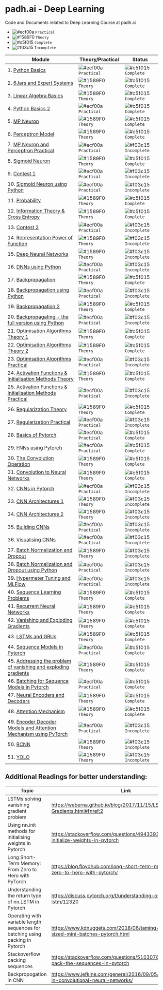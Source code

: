 # padh.ai - Deep Learning
Code and Documents related to Deep Learning Course at padh.ai

- ![#ecf00a](https://placehold.it/15/ecf00a/000000?text=+) `Practical`
- ![#1589F0](https://placehold.it/15/1589F0/000000?text=+) `Theory`
- ![#c5f015](https://placehold.it/15/c5f015/000000?text=+) `Complete`
- ![#f03c15](https://placehold.it/15/f03c15/000000?text=+) `Incomplete`

| Module | Theory/Practical | Status | 
| ------ | ---------------- | ------ |
| 1. [Python Basics](/Module%2001%20-%20Python%20Basics) | ![#ecf00a](https://placehold.it/15/ecf00a/000000?text=+) `Practical`| ![#c5f015](https://placehold.it/15/c5f015/000000?text=+) `Complete` | 
| 2. [6Jars and Expert Systems](/Module%2002%20-%206jars%20and%20Expert%20Systems) |![#1589F0](https://placehold.it/15/1589F0/000000?text=+) `Theory` | ![#c5f015](https://placehold.it/15/c5f015/000000?text=+) `Complete` | 
| 3. [Linear Algebra Basics](/Module%2003%20-%20Vectors%20and%20Matrices)|![#1589F0](https://placehold.it/15/1589F0/000000?text=+) `Theory` | ![#c5f015](https://placehold.it/15/c5f015/000000?text=+) `Complete`|
| 4. [Python Basics 2](/Module%2004%20-%20Python%20Basics2%20and%20Vectors) | ![#ecf00a](https://placehold.it/15/ecf00a/000000?text=+) `Practical` | ![#c5f015](https://placehold.it/15/c5f015/000000?text=+) `Complete`|
| 5. [MP Neuron](/Module%2005%20-%20MCP) |![#1589F0](https://placehold.it/15/1589F0/000000?text=+) `Theory` | ![#c5f015](https://placehold.it/15/c5f015/000000?text=+) `Complete` |
| 6. [Perceptron Model](/Module%2006%20-%20Perceptron) |![#1589F0](https://placehold.it/15/1589F0/000000?text=+) `Theory` | ![#c5f015](https://placehold.it/15/c5f015/000000?text=+) `Complete`|
| 7. [MP Neuron and Perceptron Practical](/Module%2007%20-%20MCP%20and%20Perceptron%20Code) |![#ecf00a](https://placehold.it/15/ecf00a/000000?text=+) `Practical` | ![#f03c15](https://placehold.it/15/f03c15/000000?text=+) `Incomplete` |
| 8. [Sigmoid Neuron](/Module%2008%20-%20Sigmoid%20Neuron) |![#1589F0](https://placehold.it/15/1589F0/000000?text=+) `Theory` | ![#c5f015](https://placehold.it/15/c5f015/000000?text=+) `Complete`|
| 9. [Contest 1](/Module%2009%20-%20Contest1) |![#ecf00a](https://placehold.it/15/ecf00a/000000?text=+) `Practical` | ![#f03c15](https://placehold.it/15/f03c15/000000?text=+) `Incomplete`|
| 10. [Sigmoid Neuron using Python](/Module%2010%20-%20Python%20Sigmoid) |![#ecf00a](https://placehold.it/15/ecf00a/000000?text=+) `Practical` | ![#f03c15](https://placehold.it/15/f03c15/000000?text=+) `Incomplete` |
| 11. [Probability]() |![#1589F0](https://placehold.it/15/1589F0/000000?text=+) `Theory` | ![#c5f015](https://placehold.it/15/c5f015/000000?text=+) `Complete`|
| 12. [Information Theory & Cross Entropy]() |![#1589F0](https://placehold.it/15/1589F0/000000?text=+) `Theory` | ![#c5f015](https://placehold.it/15/c5f015/000000?text=+) `Complete`|
| 13. [Contest 2]() |![#ecf00a](https://placehold.it/15/ecf00a/000000?text=+) `Practical` | ![#f03c15](https://placehold.it/15/f03c15/000000?text=+) `Incomplete`|
| 14. [Representation Power of Function]() |![#1589F0](https://placehold.it/15/1589F0/000000?text=+) `Theory` | ![#f03c15](https://placehold.it/15/f03c15/000000?text=+) `Incomplete`|
| 15. [Deep Neural Networks]() |![#1589F0](https://placehold.it/15/1589F0/000000?text=+) `Theory` | ![#f03c15](https://placehold.it/15/f03c15/000000?text=+) `Incomplete`| 
| 16. [DNNs using Python]() |![#ecf00a](https://placehold.it/15/ecf00a/000000?text=+) `Practical` | ![#f03c15](https://placehold.it/15/f03c15/000000?text=+) `Incomplete`|
| 17. [Backpropagation]() |![#1589F0](https://placehold.it/15/1589F0/000000?text=+) `Theory` | ![#c5f015](https://placehold.it/15/c5f015/000000?text=+) `Complete`|
| 18. [Backpropagation using Python]() |![#ecf00a](https://placehold.it/15/ecf00a/000000?text=+) `Practical` | ![#f03c15](https://placehold.it/15/f03c15/000000?text=+) `Incomplete`|
| 19. [Backpropagation 2]() |![#1589F0](https://placehold.it/15/1589F0/000000?text=+) `Theory` | ![#c5f015](https://placehold.it/15/c5f015/000000?text=+) `Complete`| 
| 20. [Backpropagating - the full version using Python]() |![#ecf00a](https://placehold.it/15/ecf00a/000000?text=+) `Practical` | ![#f03c15](https://placehold.it/15/f03c15/000000?text=+) `Incomplete`|
| 21. [Optimisation Algorithms Theory 1]() | ![#1589F0](https://placehold.it/15/1589F0/000000?text=+) `Theory`| ![#c5f015](https://placehold.it/15/c5f015/000000?text=+) `Complete`|
| 22. [Optimisation Algorithms Theory 2]() |![#1589F0](https://placehold.it/15/1589F0/000000?text=+) `Theory` | ![#c5f015](https://placehold.it/15/c5f015/000000?text=+) `Complete`|
| 23. [Optimisation Algorithms Practical]() |![#ecf00a](https://placehold.it/15/ecf00a/000000?text=+) `Practical` | ![#f03c15](https://placehold.it/15/f03c15/000000?text=+) `Incomplete`|
| 24. [Activation Functions & Initialisation Methods Theory]() |![#1589F0](https://placehold.it/15/1589F0/000000?text=+) `Theory` | ![#c5f015](https://placehold.it/15/c5f015/000000?text=+) `Complete`|
| 25. [Activation Functions & Initialisation Methods Practical]() |![#ecf00a](https://placehold.it/15/ecf00a/000000?text=+) `Practical` | ![#f03c15](https://placehold.it/15/f03c15/000000?text=+) `Incomplete`|
| 26. [Regularization Theory]() |![#1589F0](https://placehold.it/15/1589F0/000000?text=+) `Theory` | ![#c5f015](https://placehold.it/15/c5f015/000000?text=+) `Complete`|
| 27. [Regularization Practical]() | ![#ecf00a](https://placehold.it/15/ecf00a/000000?text=+) `Practical`| ![#f03c15](https://placehold.it/15/f03c15/000000?text=+) `Incomplete`|
| 28. [Basics of Pytorch]() |![#ecf00a](https://placehold.it/15/ecf00a/000000?text=+) `Practical` |  ![#c5f015](https://placehold.it/15/c5f015/000000?text=+) `Complete`|
| 29. [FNNs using Pytorch]() | ![#ecf00a](https://placehold.it/15/ecf00a/000000?text=+) `Practical`| ![#c5f015](https://placehold.it/15/c5f015/000000?text=+) `Complete`|
| 30. [The Convolution Operation]() |![#1589F0](https://placehold.it/15/1589F0/000000?text=+) `Theory` | ![#c5f015](https://placehold.it/15/c5f015/000000?text=+) `Complete`|
| 31. [Convolution to Neural Networks]() |![#1589F0](https://placehold.it/15/1589F0/000000?text=+) `Theory` | ![#c5f015](https://placehold.it/15/c5f015/000000?text=+) `Complete`|
| 32. [CNNs in Pytorch]() |![#ecf00a](https://placehold.it/15/ecf00a/000000?text=+) `Practical` | ![#f03c15](https://placehold.it/15/f03c15/000000?text=+) `Incomplete`|
| 33. [CNN Architectures 1]() |![#1589F0](https://placehold.it/15/1589F0/000000?text=+) `Theory` | ![#f03c15](https://placehold.it/15/f03c15/000000?text=+) `Incomplete`|
| 34. [CNN Architectures 2]() |![#1589F0](https://placehold.it/15/1589F0/000000?text=+) `Theory` | ![#f03c15](https://placehold.it/15/f03c15/000000?text=+) `Incomplete`|
| 35. [Building CNNs]() |![#ecf00a](https://placehold.it/15/ecf00a/000000?text=+) `Practical` | ![#f03c15](https://placehold.it/15/f03c15/000000?text=+) `Incomplete`|
| 36. [Visualising CNNs]() |![#ecf00a](https://placehold.it/15/ecf00a/000000?text=+) `Practical` | ![#f03c15](https://placehold.it/15/f03c15/000000?text=+) `Incomplete`|
| 37. [Batch Normalization and Dropout]() |![#1589F0](https://placehold.it/15/1589F0/000000?text=+) `Theory` | ![#f03c15](https://placehold.it/15/f03c15/000000?text=+) `Incomplete`|
| 38. [Batch Normalization and Dropout using Python]() |![#ecf00a](https://placehold.it/15/ecf00a/000000?text=+) `Practical` | ![#f03c15](https://placehold.it/15/f03c15/000000?text=+) `Incomplete`|
| 39. [Hypermeter Tuning and MLFlow]() |![#ecf00a](https://placehold.it/15/ecf00a/000000?text=+) `Practical` | ![#f03c15](https://placehold.it/15/f03c15/000000?text=+) `Incomplete`|
| 40. [Sequence Learning Problems]() |![#1589F0](https://placehold.it/15/1589F0/000000?text=+) `Theory` | ![#c5f015](https://placehold.it/15/c5f015/000000?text=+) `Complete` |
| 41. [Recurrent Neural Networks]() |![#1589F0](https://placehold.it/15/1589F0/000000?text=+) `Theory` | ![#c5f015](https://placehold.it/15/c5f015/000000?text=+) `Complete`|
| 42. [Vanishing and Exploding Gradients]() |![#1589F0](https://placehold.it/15/1589F0/000000?text=+) `Theory` | ![#c5f015](https://placehold.it/15/c5f015/000000?text=+) `Complete`|
| 43. [LSTMs and GRUs]() |![#1589F0](https://placehold.it/15/1589F0/000000?text=+) `Theory` | ![#c5f015](https://placehold.it/15/c5f015/000000?text=+) `Complete`|
| 44. [Sequence Models in Pytorch]() |![#ecf00a](https://placehold.it/15/ecf00a/000000?text=+) `Practical` | ![#c5f015](https://placehold.it/15/c5f015/000000?text=+) `Complete`|
| 45. [Addressing the problem of vanishing and exploding gradients]() |![#1589F0](https://placehold.it/15/1589F0/000000?text=+) `Theory` | ![#c5f015](https://placehold.it/15/c5f015/000000?text=+) `Complete`| 
| 46. [Batching for Sequence Models in Pytorch]() |![#ecf00a](https://placehold.it/15/ecf00a/000000?text=+) `Practical` | ![#c5f015](https://placehold.it/15/c5f015/000000?text=+) `Complete`|
| 47. [Neural Encoders and Decoders]() |![#1589F0](https://placehold.it/15/1589F0/000000?text=+) `Theory` | ![#c5f015](https://placehold.it/15/c5f015/000000?text=+) `Complete`|
| 48. [Attention Mechanism]() |![#1589F0](https://placehold.it/15/1589F0/000000?text=+) `Theory` | ![#c5f015](https://placehold.it/15/c5f015/000000?text=+) `Complete`|
| 49. [Encoder Decoder Models and Attention Mechanism using PyTorch]() |![#ecf00a](https://placehold.it/15/ecf00a/000000?text=+) `Practical` | ![#f03c15](https://placehold.it/15/f03c15/000000?text=+) `Incomplete`|
| 50. [RCNN]() |![#1589F0](https://placehold.it/15/1589F0/000000?text=+) `Theory` | ![#f03c15](https://placehold.it/15/f03c15/000000?text=+) `Incomplete`|
| 51. [YOLO]() |![#1589F0](https://placehold.it/15/1589F0/000000?text=+) `Theory` | ![#f03c15](https://placehold.it/15/f03c15/000000?text=+) `Incomplete`|

## Additional Readings for better understanding:

|Topic| Link | 
|---- | ---- |
|LSTMs solving vanishing gradient problem |https://weberna.github.io/blog/2017/11/15/LSTM-Vanishing-Gradients.html#fnref:2 |
|Using nn.init methods for initialising weights in Pytorch|https://stackoverflow.com/questions/49433936/how-to-initialize-weights-in-pytorch|
|Long Short-Term Memory: From Zero to Hero with PyTorch | https://blog.floydhub.com/long-short-term-memory-from-zero-to-hero-with-pytorch/|
|Understanding the return type of nn.LSTM in Pytorch| https://discuss.pytorch.org/t/understanding-output-of-lstm/12320 | 
|Operating with variable length sequences for batching using packing in Pytorch | https://www.kdnuggets.com/2018/06/taming-lstms-variable-sized-mini-batches-pytorch.html |
|Stackoverflow packing sequences| https://stackoverflow.com/questions/51030782/why-do-we-pack-the-sequences-in-pytorch |
|Backpropogation in CNN|https://www.jefkine.com/general/2016/09/05/backpropagation-in-convolutional-neural-networks/|
